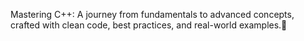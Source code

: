 Mastering C++: A journey from fundamentals to advanced concepts, crafted with clean code, best practices, and real-world examples.🚀
